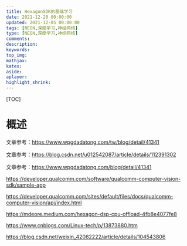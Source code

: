 ```yaml
---
title: HexagonSDK的基础学习
date: 2021-12-20 00:00:00
updated: 2021-12-05 00:00:00
tags: [NEON,深度学习,神经网络]
type: [NEON,深度学习,神经网络]
comments: 
description: 
keywords: 
top_img:
mathjax:
katex:
aside:
aplayer:
highlight_shrink:
---
```


[TOC]

# 概述

文章参考：https://www.wpgdadatong.com/tw/blog/detail/41341

文章参考：https://blog.csdn.net/u012542087/article/details/112391302

文章参考：https://www.wpgdadatong.com/blog/detail/41341

https://developer.qualcomm.com/software/qualcomm-computer-vision-sdk/sample-app

https://developer.qualcomm.com/sites/default/files/docs/qualcomm-computer-vision/api/index.html

https://mdeore.medium.com/hexagon-dsp-cpu-offload-4fb8e4077fe8

https://www.cnblogs.com/Linux-tech/p/13873880.htm

https://blog.csdn.net/weixin_42082222/article/details/104543806





